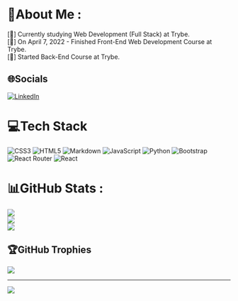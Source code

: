 # 💫About Me :
[🔭] Currently studying Web Development (Full Stack) at Trybe. <br/>
[🌟] On April 7, 2022 - Finished Front-End Web Development Course at Trybe. <br/>
[🌱] Started Back-End Course at Trybe. <br/>

## 🌐Socials
[![LinkedIn](https://img.shields.io/badge/LinkedIn-%230077B5.svg?logo=linkedin&logoColor=white)](https://linkedin.com/in/angelicacssilva) 

# 💻Tech Stack
![CSS3](https://img.shields.io/badge/css3-%231572B6.svg?style=flat&logo=css3&logoColor=white) ![HTML5](https://img.shields.io/badge/html5-%23E34F26.svg?style=flat&logo=html5&logoColor=white) ![Markdown](https://img.shields.io/badge/markdown-%23000000.svg?style=flat&logo=markdown&logoColor=white) ![JavaScript](https://img.shields.io/badge/javascript-%23323330.svg?style=flat&logo=javascript&logoColor=%23F7DF1E) ![Python](https://img.shields.io/badge/python-3670A0?style=flat&logo=python&logoColor=ffdd54) ![Bootstrap](https://img.shields.io/badge/bootstrap-%23563D7C.svg?style=flat&logo=bootstrap&logoColor=white) ![React Router](https://img.shields.io/badge/React_Router-CA4245?style=flat&logo=react-router&logoColor=white) ![React](https://img.shields.io/badge/react-%2320232a.svg?style=flat&logo=react&logoColor=%2361DAFB)

# 📊GitHub Stats :
![](https://github-readme-stats.vercel.app/api?username=AngelicaCSSilva&theme=radical&hide_border=false&include_all_commits=true&count_private=true)<br/>
![](https://github-readme-streak-stats.herokuapp.com/?user=AngelicaCSSilva&theme=radical&hide_border=false)<br/>
![](https://github-readme-stats.vercel.app/api/top-langs/?username=AngelicaCSSilva&theme=radical&hide_border=false&include_all_commits=true&count_private=true&layout=compact)

## 🏆GitHub Trophies
![](https://github-profile-trophy.vercel.app/?username=AngelicaCSSilva&theme=radical&no-frame=false&no-bg=false&margin-w=4)

---
![](https://komarev.com/ghpvc/?username=AngelicaCSSilva&label=Visitors+Count&color=brightgreen)
